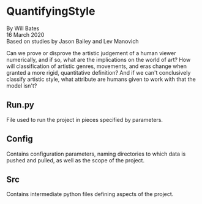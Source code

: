 # QuantifyingStyle
By Will Bates\
16 March 2020\
Based on studies by Jason Bailey and Lev Manovich

Can we prove or disprove the artistic judgement of a human viewer numerically, and if so, what are the implications on the world of art? How will classification of artistic genres, movements, and eras change when granted a more rigid, quantitative definition? And if we can't conclusively classify artistic style, what attribute are humans given to work with that the model isn't?

## Run.py
File used to run the project in pieces specified by parameters.

## Config
Contains configuration parameters, naming directories to which data is pushed and pulled, as well as the scope of the project.

## Src
Contains intermediate python files defining aspects of the project.
